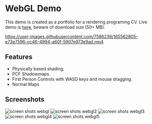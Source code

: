 # WebGL Demo
This demo is created as a portfolio for a rendering programing CV.
Live demo is [here](https://manueldun.github.io/global-illumination/), beware of download size (50+ MB).

https://user-images.githubusercontent.com/7586239/165562805-e73e7596-cc46-4994-a60f-5907e973e9ad.mp4

## Features

- Physically based shading.
- PCF Shadowmaps.
- First Person Controls with WASD keys and mouse dragging.
- Normal Maps

## Screenshots

![screen shots webgl](https://user-images.githubusercontent.com/7586239/165565077-833ac71d-5b53-413f-886f-314b70ab425a.jpg)
![screen shots webgl2](https://user-images.githubusercontent.com/7586239/165565078-b24136f3-37e8-4abe-ac8d-ad824e51080d.jpg)
![screen shots webgl3](https://user-images.githubusercontent.com/7586239/165565080-345814c9-729f-4e46-b2b6-3b5034cfd543.jpg)
![screen shots webgl4](https://user-images.githubusercontent.com/7586239/165565082-4afb9bd7-977e-4152-84d1-c3532bf36f28.jpg)
![screen shots webgl5](https://user-images.githubusercontent.com/7586239/165565083-f87c4b43-cd72-49da-b2c9-aa3ed9d89db5.jpg)

